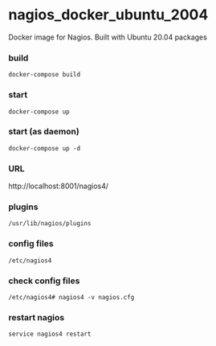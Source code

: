 # nagios_docker_ubuntu_2004

Docker image for Nagios. Built with Ubuntu 20.04 packages

### build
```
docker-compose build
```

### start
```
docker-compose up
```

### start (as daemon)
```
docker-compose up -d
```

### URL
http://localhost:8001/nagios4/

### plugins
```
/usr/lib/nagios/plugins
```

### config files
```
/etc/nagios4
```

### check config files
```
/etc/nagios4# nagios4 -v nagios.cfg
```

### restart nagios
```
service nagios4 restart
```
